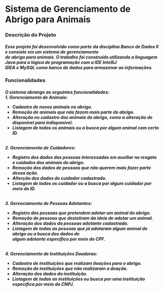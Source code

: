 <html>
  <h1>Sistema de Gerenciamento de Abrigo para Animais</h1>
  <h3>Descrição do Projeto</h3>
  <h5>Esse projeto foi desenvolvido como parte da disciplina Banco de Dados II e consiste em um sistema de gerenciamento </br>
  de abrigo para animais. O trabalho foi construído utilizando a linguagem Java para a lógica de programação com a IDE IntelliJ</br>
  IDEA e MySQL como banco de dados para armazenar as informações. </h5>
  <h3>Funcionalidades</h3>
  <h5>O sistema abrange as seguintes funcionalidades:</br>
  <b>1. Gerenciamento de Animais:</b>
  <ul><li>Cadastro de novos animais no abrigo.</li>
  <li>Remoção de animais que não fazem mais parte do abrigo.</li>
  <li>Alteração no cadastro dos animais do abrigo, como a alteração de disponível para indisponível.</li>
  <li>Listagem de todos os animais ou a busca por algum animal com certo ID.</li></ul></br>
  2. Gerenciamento de Cuidadores:
  <ul><li>Registro dos dados das pessoas interessadas em auxiliar no resgate e cuidados dos animais do abrigo.</li>
  <li>Remoção dos dados de pessoas que não querem mais fazer parte dessa ação.</li>
  <li>Alterção dos dados do cuidador cadastrado.</li>
  <li>Listagem de todos os cuidador ou a busca por algum cuidador por meio do ID.</li></ul></br>
  3. Gerenciamento de Pessoas Adotantes:
  <ul><li>Registro das pessoas que pretendem adotar um animal do abrigo.</li>
  <li>Remoção de pessoas que desistiram da ideia de adotar um animal.</li>
  <li>Alteração dos dados da pessoas adotante cadastrada.</li>
  <li>Listagem de todas as pessoas que já adotaram algum animal do abrigo ou a busca dos dados de</br> algum adotante específico por meio do CPF.</li></ul></br>
  4. Gerenciamento de Instituições Doadoras:
  <ul><li>Cadastro de instituições que realizam doações para o abrigo.</li>
  <li>Remoção de instituições que não realizaram a doação.</li>
  <li>Alteração dos dados da instituição.</li>
  <li>Listagem de todas as instituições ou busca por uma instituição específica por meio do CNPJ.</li></ul>
  </h5>
</html>

